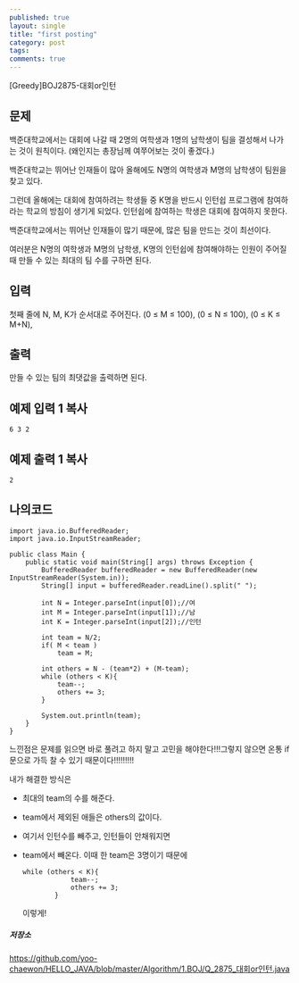```yaml
---
published: true
layout: single
title: "first posting"
category: post
tags:
comments: true
---
```


[Greedy]BOJ2875-대회or인턴

## 문제

백준대학교에서는 대회에 나갈 때 2명의 여학생과 1명의 남학생이 팀을 결성해서 나가는 것이 원칙이다. (왜인지는 총장님께 여쭈어보는 것이 좋겠다.)

백준대학교는 뛰어난 인재들이 많아 올해에도 N명의 여학생과 M명의 남학생이 팀원을 찾고 있다.

그런데 올해에는 대회에 참여하려는 학생들 중 K명을 반드시 인턴쉽 프로그램에 참여하라는 학교의 방침이 생기게 되었다. 인턴쉽에 참여하는 학생은 대회에 참여하지 못한다.

백준대학교에서는 뛰어난 인재들이 많기 때문에, 많은 팀을 만드는 것이 최선이다.

여러분은 N명의 여학생과 M명의 남학생, K명의 인턴쉽에 참여해야하는 인원이 주어질 때 만들 수 있는 최대의 팀 수를 구하면 된다.

## 입력

첫째 줄에 N, M, K가 순서대로 주어진다. (0 ≤ M ≤ 100), (0 ≤ N ≤ 100), (0 ≤ K ≤ M+N),

## 출력

만들 수 있는 팀의 최댓값을 출력하면 된다.

## 예제 입력 1 복사

```
6 3 2
```

## 예제 출력 1 복사

```
2
```

## 나의코드

```
import java.io.BufferedReader;
import java.io.InputStreamReader;

public class Main {
    public static void main(String[] args) throws Exception {
        BufferedReader bufferedReader = new BufferedReader(new InputStreamReader(System.in));
        String[] input = bufferedReader.readLine().split(" ");

        int N = Integer.parseInt(input[0]);//여
        int M = Integer.parseInt(input[1]);//남
        int K = Integer.parseInt(input[2]);//인턴

        int team = N/2;
        if( M < team )
            team = M;

        int others = N - (team*2) + (M-team);
        while (others < K){
            team--;
            others += 3;
        }

        System.out.println(team);
    }
}
```

느낀점은 문제를 읽으면 바로 풀려고 하지 말고 고민을 해야한다!!!그렇지 않으면 온통 if문으로 가득 찰 수 있기 때문이다!!!!!!!!!

내가 해결한 방식은

- 최대의 team의 수를 해준다.

- team에서 제외된 애들은 others의 값이다.

- 여기서 인턴수를 빼주고, 인턴들이 안채워지면

- team에서 빼온다. 이때 한 team은 3명이기 때문에

  ```
  while (others < K){
              team--;
              others += 3;
          }
  ```

  이렇게!

##### 저장소

https://github.com/yoo-chaewon/HELLO_JAVA/blob/master/Algorithm/1.BOJ/Q_2875_대회or인턴.java